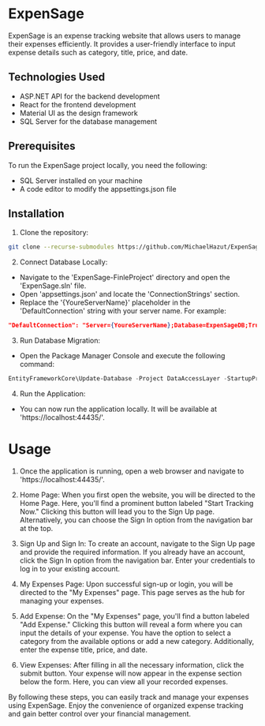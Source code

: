 ﻿# ExpenSage

ExpenSage is an expense tracking website that allows users to manage their expenses efficiently. It provides a user-friendly interface to input expense details such as category, title, price, and date.

## Technologies Used

- ASP.NET API for the backend development
- React for the frontend development
- Material UI as the design framework
- SQL Server for the database management

## Prerequisites

To run the ExpenSage project locally, you need the following:

- SQL Server installed on your machine
- A code editor to modify the appsettings.json file

## Installation

1. Clone the repository:

```bash
git clone --recurse-submodules https://github.com/MichaelHazut/ExpenSage-FinleProject.git
```

2. Connect Database Locally:
* Navigate to the 'ExpenSage-FinleProject' directory and open the 'ExpenSage.sln' file.
* Open 'appsettings.json' and locate the 'ConnectionStrings' section.
* Replace the '{YoureServerName}' placeholder in the 'DefaultConnection' string with your server name. For example:
```json
"DefaultConnection": "Server={YoureServerName};Database=ExpenSageDB;Trusted_Connection=True;TrustServerCertificate=true;"
```

3. Run Database Migration:
* Open the Package Manager Console and execute the following command:
```powershell
EntityFrameworkCore\Update-Database -Project DataAccessLayer -StartupProject ExpenSage
```

4. Run the Application:
* You can now run the application locally. It will be available at 'https://localhost:44435/'.

# Usage
1. Once the application is running, open a web browser and navigate to 'https://localhost:44435/'.
2. Home Page: When you first open the website, you will be directed to the Home Page. Here, you'll find a prominent button labeled "Start Tracking Now." Clicking this button will lead you to the Sign Up page. Alternatively, you can choose the Sign In option from the navigation bar at the top.

2. Sign Up and Sign In: To create an account, navigate to the Sign Up page and provide the required information. If you already have an account, click the Sign In option from the navigation bar. Enter your credentials to log in to your existing account.

3. My Expenses Page: Upon successful sign-up or login, you will be directed to the "My Expenses" page. This page serves as the hub for managing your expenses.

4. Add Expense: On the "My Expenses" page, you'll find a button labeled "Add Expense." Clicking this button will reveal a form where you can input the details of your expense. You have the option to select a category from the available options or add a new category. Additionally, enter the expense title, price, and date.

5. View Expenses: After filling in all the necessary information, click the submit button. Your expense will now appear in the expense section below the form. Here, you can view all your recorded expenses.

By following these steps, you can easily track and manage your expenses using ExpenSage. Enjoy the convenience of organized expense tracking and gain better control over your financial management.